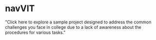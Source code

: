 # navVIT
"Click here to explore a sample project designed to address the common challenges you face in college due to a lack of awareness about the procedures for various tasks."
